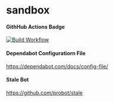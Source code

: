 # sandbox

#### GithHub Actions Badge
[![Build Workflow](https://github.com/qoomon/sandbox/workflows/Build/badge.svg)](https://github.com/qoomon/sandbox/actions)

#### Dependabot Configuratiorn File
https://dependabot.com/docs/config-file/

#### Stale Bot
https://github.com/probot/stale
